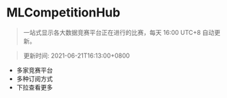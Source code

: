 # MLCompetitionHub

> 一站式显示各大数据竞赛平台正在进行的比赛，每天 16:00 UTC+8 自动更新。
  
> 更新时间: 2021-06-21T16:13:00+0800 

* 多家竞赛平台
* 多种订阅方式
* 下拉查看更多